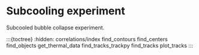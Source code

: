 # Subcooling experiment

Subcooled bubble collapse experiment.

:::{toctree}
:hidden:
correlations/index
find_contours
find_centers
find_objects
get_thermal_data
find_tracks_trackpy
find_tracks
plot_tracks
:::
